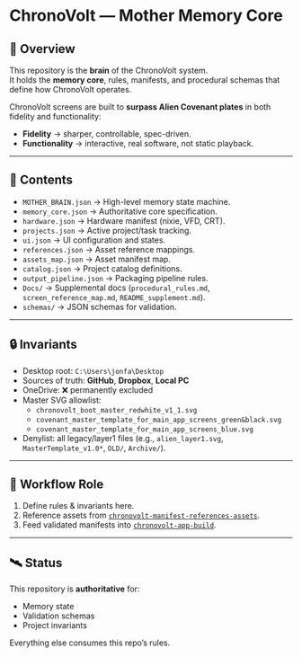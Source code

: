# ChronoVolt — Mother Memory Core

## 📖 Overview
This repository is the **brain** of the ChronoVolt system.  
It holds the **memory core**, rules, manifests, and procedural schemas that define how ChronoVolt operates.

ChronoVolt screens are built to **surpass Alien Covenant plates** in both fidelity and functionality:  
- **Fidelity** → sharper, controllable, spec-driven.  
- **Functionality** → interactive, real software, not static playback.  

---

## 🧠 Contents
- `MOTHER_BRAIN.json` → High-level memory state machine.  
- `memory_core.json` → Authoritative core specification.  
- `hardware.json` → Hardware manifest (nixie, VFD, CRT).  
- `projects.json` → Active project/task tracking.  
- `ui.json` → UI configuration and states.  
- `references.json` → Asset reference mappings.  
- `assets_map.json` → Asset manifest map.  
- `catalog.json` → Project catalog definitions.  
- `output_pipeline.json` → Packaging pipeline rules.  
- `Docs/` → Supplemental docs (`procedural_rules.md`, `screen_reference_map.md`, `README_supplement.md`).  
- `schemas/` → JSON schemas for validation.  

---

## 🔒 Invariants
- Desktop root: `C:\Users\jonfa\Desktop`  
- Sources of truth: **GitHub**, **Dropbox**, **Local PC**  
- OneDrive: ❌ permanently excluded  
- Master SVG allowlist:  
  - `chronovolt_boot_master_redwhite_v1_1.svg`  
  - `covenant_master_template_for_main_app_screens_green&black.svg`  
  - `covenant_master_template_for_main_app_screens_blue.svg`  
- Denylist: all legacy/layer1 files (e.g., `alien_layer1.svg`, `MasterTemplate_v1.0*`, `OLD/`, `Archive/`).  

---

## 🔄 Workflow Role
1. Define rules & invariants here.  
2. Reference assets from [`chronovolt-manifest-references-assets`](https://github.com/jonfahey2011-dot/chronovolt-manifest-references-assets).  
3. Feed validated manifests into [`chronovolt-app-build`](https://github.com/jonfahey2011-dot/chronovolt-app-build).  

---

## 🛰️ Status
This repository is **authoritative** for:  
- Memory state  
- Validation schemas  
- Project invariants  

Everything else consumes this repo’s rules.
